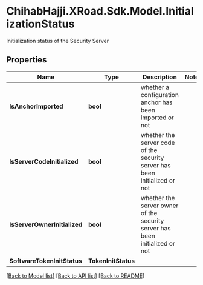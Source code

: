 # ChihabHajji.XRoad.Sdk.Model.InitializationStatus
Initialization status of the Security Server

## Properties

Name | Type | Description | Notes
------------ | ------------- | ------------- | -------------
**IsAnchorImported** | **bool** | whether a configuration anchor has been imported or not | 
**IsServerCodeInitialized** | **bool** | whether the server code of the security server has been initialized or not | 
**IsServerOwnerInitialized** | **bool** | whether the server owner of the security server has been initialized or not | 
**SoftwareTokenInitStatus** | **TokenInitStatus** |  | 

[[Back to Model list]](../README.md#documentation-for-models) [[Back to API list]](../README.md#documentation-for-api-endpoints) [[Back to README]](../README.md)

